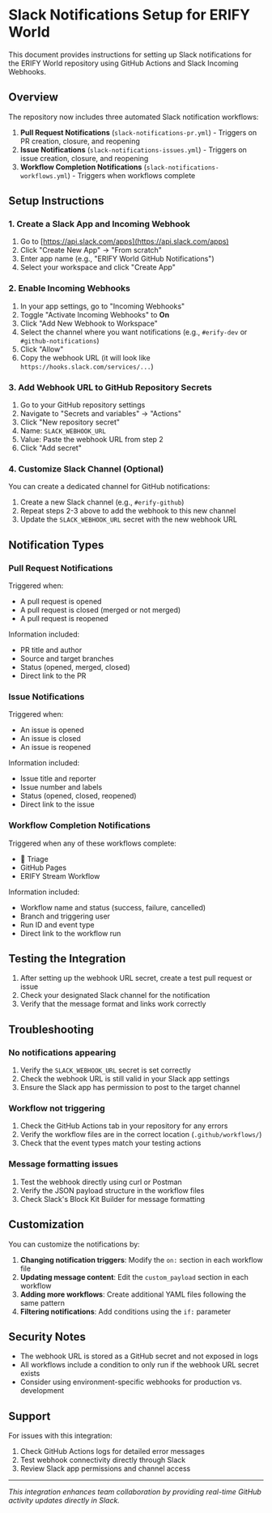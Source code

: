 # Slack Notifications Setup for ERIFY World

This document provides instructions for setting up Slack notifications for the ERIFY World repository using GitHub Actions and Slack Incoming Webhooks.

## Overview

The repository now includes three automated Slack notification workflows:

1. **Pull Request Notifications** (`slack-notifications-pr.yml`) - Triggers on PR creation, closure, and reopening
2. **Issue Notifications** (`slack-notifications-issues.yml`) - Triggers on issue creation, closure, and reopening  
3. **Workflow Completion Notifications** (`slack-notifications-workflows.yml`) - Triggers when workflows complete

## Setup Instructions

### 1. Create a Slack App and Incoming Webhook

1. Go to [https://api.slack.com/apps](https://api.slack.com/apps)
2. Click "Create New App" → "From scratch"
3. Enter app name (e.g., "ERIFY World GitHub Notifications")
4. Select your workspace and click "Create App"

### 2. Enable Incoming Webhooks

1. In your app settings, go to "Incoming Webhooks"
2. Toggle "Activate Incoming Webhooks" to **On**
3. Click "Add New Webhook to Workspace"
4. Select the channel where you want notifications (e.g., `#erify-dev` or `#github-notifications`)
5. Click "Allow"
6. Copy the webhook URL (it will look like `https://hooks.slack.com/services/...`)

### 3. Add Webhook URL to GitHub Repository Secrets

1. Go to your GitHub repository settings
2. Navigate to "Secrets and variables" → "Actions"
3. Click "New repository secret"
4. Name: `SLACK_WEBHOOK_URL`
5. Value: Paste the webhook URL from step 2
6. Click "Add secret"

### 4. Customize Slack Channel (Optional)

You can create a dedicated channel for GitHub notifications:

1. Create a new Slack channel (e.g., `#erify-github`)
2. Repeat steps 2-3 above to add the webhook to this new channel
3. Update the `SLACK_WEBHOOK_URL` secret with the new webhook URL

## Notification Types

### Pull Request Notifications

Triggered when:
- A pull request is opened
- A pull request is closed (merged or not merged)
- A pull request is reopened

Information included:
- PR title and author
- Source and target branches
- Status (opened, merged, closed)
- Direct link to the PR

### Issue Notifications

Triggered when:
- An issue is opened
- An issue is closed
- An issue is reopened

Information included:
- Issue title and reporter
- Issue number and labels
- Status (opened, closed, reopened)
- Direct link to the issue

### Workflow Completion Notifications

Triggered when any of these workflows complete:
- 🧭 Triage
- GitHub Pages
- ERIFY Stream Workflow

Information included:
- Workflow name and status (success, failure, cancelled)
- Branch and triggering user
- Run ID and event type
- Direct link to the workflow run

## Testing the Integration

1. After setting up the webhook URL secret, create a test pull request or issue
2. Check your designated Slack channel for the notification
3. Verify that the message format and links work correctly

## Troubleshooting

### No notifications appearing

1. Verify the `SLACK_WEBHOOK_URL` secret is set correctly
2. Check the webhook URL is still valid in your Slack app settings
3. Ensure the Slack app has permission to post to the target channel

### Workflow not triggering

1. Check the GitHub Actions tab in your repository for any errors
2. Verify the workflow files are in the correct location (`.github/workflows/`)
3. Check that the event types match your testing actions

### Message formatting issues

1. Test the webhook directly using curl or Postman
2. Verify the JSON payload structure in the workflow files
3. Check Slack's Block Kit Builder for message formatting

## Customization

You can customize the notifications by:

1. **Changing notification triggers**: Modify the `on:` section in each workflow file
2. **Updating message content**: Edit the `custom_payload` section in each workflow
3. **Adding more workflows**: Create additional YAML files following the same pattern
4. **Filtering notifications**: Add conditions using the `if:` parameter

## Security Notes

- The webhook URL is stored as a GitHub secret and not exposed in logs
- All workflows include a condition to only run if the webhook URL secret exists
- Consider using environment-specific webhooks for production vs. development

## Support

For issues with this integration:
1. Check GitHub Actions logs for detailed error messages
2. Test webhook connectivity directly through Slack
3. Review Slack app permissions and channel access

---

*This integration enhances team collaboration by providing real-time GitHub activity updates directly in Slack.*